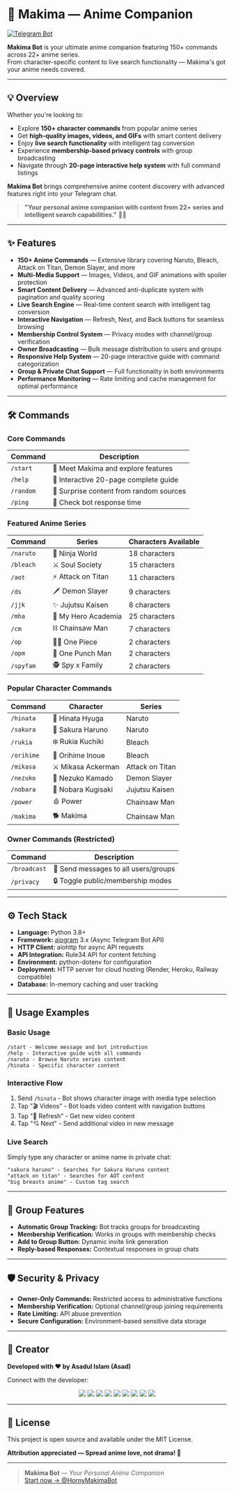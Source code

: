 # 🌼 Makima — Anime Companion  
[![Telegram Bot](https://img.shields.io/badge/Start%20Now-@HornyMakimaBot-fd79a8?logo=telegram&style=for-the-badge)](https://t.me/HornyMakimaBot)

**Makima Bot** is your ultimate anime companion featuring 150+ commands across 22+ anime series.  
From character-specific content to live search functionality — Makima's got your anime needs covered.

---

## 💡 Overview

Whether you're looking to:
- Explore **150+ character commands** from popular anime series
- Get **high-quality images, videos, and GIFs** with smart content delivery
- Enjoy **live search functionality** with intelligent tag conversion
- Experience **membership-based privacy controls** with group broadcasting
- Navigate through **20-page interactive help system** with full command listings

**Makima Bot** brings comprehensive anime content discovery with advanced features right into your Telegram chat.

> **"Your personal anime companion with content from 22+ series and intelligent search capabilities."** 🌙💖

---

## ✨ Features

- **150+ Anime Commands** — Extensive library covering Naruto, Bleach, Attack on Titan, Demon Slayer, and more
- **Multi-Media Support** — Images, Videos, and GIF animations with spoiler protection
- **Smart Content Delivery** — Advanced anti-duplicate system with pagination and quality scoring
- **Live Search Engine** — Real-time content search with intelligent tag conversion
- **Interactive Navigation** — Refresh, Next, and Back buttons for seamless browsing
- **Membership Control System** — Privacy modes with channel/group verification
- **Owner Broadcasting** — Bulk message distribution to users and groups
- **Responsive Help System** — 20-page interactive guide with command categorization
- **Group & Private Chat Support** — Full functionality in both environments
- **Performance Monitoring** — Rate limiting and cache management for optimal performance

---

## 🛠️ Commands

### Core Commands
| Command      | Description                                   |
|--------------|-----------------------------------------------|
| `/start`     | 🌼 Meet Makima and explore features           |
| `/help`      | 💝 Interactive 20-page complete guide        |
| `/random`    | 🎲 Surprise content from random sources      |
| `/ping`      | 🏓 Check bot response time                    |

### Featured Anime Series
| Command      | Series                    | Characters Available |
|--------------|---------------------------|---------------------|
| `/naruto`    | 🍃 Ninja World           | 18 characters       |
| `/bleach`    | ⚔️ Soul Society         | 15 characters       |
| `/aot`       | ⚡ Attack on Titan      | 11 characters       |
| `/ds`        | 🗡️ Demon Slayer        | 9 characters        |
| `/jjk`       | ✨ Jujutsu Kaisen       | 8 characters        |
| `/mha`       | 🦸 My Hero Academia     | 25 characters       |
| `/cm`        | ⛓️ Chainsaw Man         | 7 characters        |
| `/op`        | 🏴‍☠️ One Piece          | 2 characters        |
| `/opm`       | 💪 One Punch Man        | 2 characters        |
| `/spyfam`    | 🕵️ Spy x Family        | 2 characters        |

### Popular Character Commands
| Command      | Character                 | Series              |
|--------------|---------------------------|---------------------|
| `/hinata`    | 💜 Hinata Hyuga          | Naruto              |
| `/sakura`    | 🌸 Sakura Haruno         | Naruto              |
| `/rukia`     | ❄️ Rukia Kuchiki         | Bleach              |
| `/orihime`   | 🧡 Orihime Inoue         | Bleach              |
| `/mikasa`    | ⚔️ Mikasa Ackerman       | Attack on Titan     |
| `/nezuko`    | 🌺 Nezuko Kamado         | Demon Slayer        |
| `/nobara`    | 🔨 Nobara Kugisaki       | Jujutsu Kaisen      |
| `/power`     | 🩸 Power                 | Chainsaw Man        |
| `/makima`    | 🐕 Makima               | Chainsaw Man        |

### Owner Commands (Restricted)
| Command         | Description                              |
|-----------------|------------------------------------------|
| `/broadcast`    | 📢 Send messages to all users/groups    |
| `/privacy`      | 🔒 Toggle public/membership modes       |

---

## ⚙️ Tech Stack

- **Language:** Python 3.8+
- **Framework:** [aiogram](https://github.com/aiogram/aiogram) 3.x (Async Telegram Bot API)
- **HTTP Client:** aiohttp for async API requests
- **API Integration:** Rule34 API for content fetching
- **Environment:** python-dotenv for configuration
- **Deployment:** HTTP server for cloud hosting (Render, Heroku, Railway compatible)
- **Database:** In-memory caching and user tracking

---

## 🌸 Usage Examples

### Basic Usage
```
/start - Welcome message and bot introduction
/help - Interactive guide with all commands
/naruto - Browse Naruto series content
/hinata - Specific character content
```

### Interactive Flow
1. Send `/hinata` - Bot shows character image with media type selection
2. Tap "🎬 Videos" - Bot loads video content with navigation buttons
3. Tap "💞 Refresh" - Get new video content
4. Tap "💘 Next" - Send additional video in new message

### Live Search
Simply type any character or anime name in private chat:
```
"sakura haruno" - Searches for Sakura Haruno content
"attack on titan" - Searches for AOT content
"big breasts anime" - Custom tag search
```

---

## 👥 Group Features

- **Automatic Group Tracking:** Bot tracks groups for broadcasting
- **Membership Verification:** Works in groups with membership checks
- **Add to Group Button:** Dynamic invite link generation
- **Reply-based Responses:** Contextual responses in group chats

---

## 🛡️ Security & Privacy

- **Owner-Only Commands:** Restricted access to administrative functions
- **Membership Verification:** Optional channel/group joining requirements
- **Rate Limiting:** API abuse prevention
- **Secure Configuration:** Environment-based sensitive data storage

---

## 👤 Creator

**Developed with ❤️ by Asadul Islam (Asad)**

Connect with the developer:

<p align="center">
  <a href="https://t.me/asad_ofc"><img src="https://img.shields.io/badge/Telegram-2CA5E0?style=for-the-badge&logo=telegram&logoColor=white" /></a>
  <a href="mailto:mr.asadul.islam00@gmail.com"><img src="https://img.shields.io/badge/Gmail-D14836?style=for-the-badge&logo=gmail&logoColor=white" /></a>
  <a href="https://youtube.com/@asad_ofc"><img src="https://img.shields.io/badge/YouTube-FF0000?style=for-the-badge&logo=youtube&logoColor=white" /></a>
  <a href="https://instagram.com/aasad_ofc"><img src="https://img.shields.io/badge/Instagram-E4405F?style=for-the-badge&logo=instagram&logoColor=white" /></a>
  <a href="https://tiktok.com/@asad_ofc"><img src="https://img.shields.io/badge/TikTok-000000?style=for-the-badge&logo=tiktok&logoColor=white" /></a>
  <a href="https://x.com/asad_ofc"><img src="https://img.shields.io/badge/X-000000?style=for-the-badge&logo=twitter&logoColor=white" /></a>
  <a href="https://facebook.com/aasad.ofc"><img src="https://img.shields.io/badge/Facebook-1877F2?style=for-the-badge&logo=facebook&logoColor=white" /></a>
  <a href="https://www.threads.net/@aasad_ofc"><img src="https://img.shields.io/badge/Threads-000000?style=for-the-badge&logo=threads&logoColor=white" /></a>
  <a href="https://discord.com/users/1067999831416635473"><img src="https://img.shields.io/badge/Discord-asad__ofc-5865F2?style=for-the-badge&logo=discord&logoColor=white" /></a>
</p>

---

## 📄 License

This project is open source and available under the MIT License.

**Attribution appreciated — Spread anime love, not drama! 🌸**

---

> **Makima Bot** — *Your Personal Anime Companion*  
[Start now → @HornyMakimaBot](https://t.me/HornyMakimaBot)